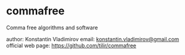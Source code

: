 # commafree
Comma free algorithms and software

author: Konstantin Vladimirov
email: konstantin.vladimirov@gmail.com
official web page: https://github.com/tilir/commafree

